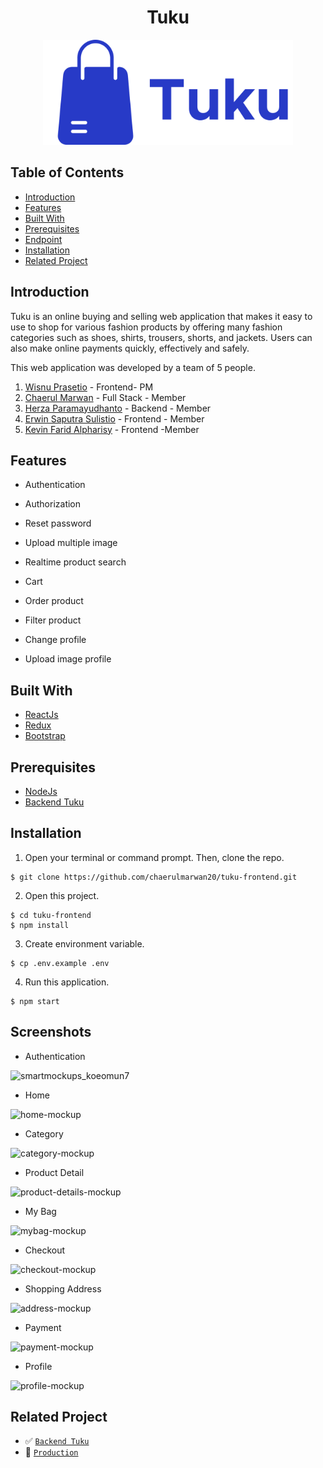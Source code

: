 <h1 align="center">Tuku</h1>
<p align="center">
  <a href="https://tukupedia.netlify.app/" target="_blank"><img src="./src/assets/Tuku.png"  width="400" alt="Tuku" border="0" /></a>
</p>

## Table of Contents

- [Introduction](#introduction)
- [Features](#features)
- [Built With](#built-with)
- [Prerequisites](#prerequisites)
- [Endpoint](#endpoint)
- [Installation](#installation)
- [Related Project](#related-project)

## Introduction

Tuku is an online buying and selling web application that makes it easy to use to shop for various fashion products by offering many fashion categories such as shoes, shirts, trousers, shorts, and jackets. Users can also make online payments quickly, effectively and safely.

This web application was developed by a team of 5 people.

1. [Wisnu Prasetio](https://github.com/prasetioad) - Frontend- PM
2. [Chaerul Marwan](https://github.com/chaerulmarwan20) - Full Stack - Member
3. [Herza Paramayudhanto](https://github.com/herzaparam) - Backend - Member
4. [Erwin Saputra Sulistio](https://github.com/ErwinSaputraSulistio) - Frontend - Member
5. [Kevin Farid Alpharisy](https://github.com/kevinfaridap) - Frontend -Member

## Features

- Authentication

- Authorization

- Reset password

- Upload multiple image

- Realtime product search

- Cart

- Order product

- Filter product

- Change profile

- Upload image profile

## Built With

- [ReactJs](https://reactjs.org/)
- [Redux](https://redux.js.org/)
- [Bootstrap](https://getbootstrap.com/)

## Prerequisites

- [NodeJs](https://nodejs.org/en/download/)
- [Backend Tuku](https://github.com/chaerulmarwan20/tuku-backend)

## Installation

1. Open your terminal or command prompt. Then, clone the repo.

```
$ git clone https://github.com/chaerulmarwan20/tuku-frontend.git
```

2. Open this project.

```
$ cd tuku-frontend
$ npm install
```

3. Create environment variable.

```
$ cp .env.example .env
```

4. Run this application.

```
$ npm start
```

## Screenshots

- Authentication

![smartmockups_koeomun7](https://user-images.githubusercontent.com/74039235/117496299-0d242480-afa1-11eb-8714-d156080b080b.jpg)

- Home

![home-mockup](https://user-images.githubusercontent.com/74039235/117530610-3e840b00-b008-11eb-8efd-fb08a1492237.jpg)

- Category

![category-mockup](https://user-images.githubusercontent.com/74039235/117530743-147f1880-b009-11eb-8c05-3557a42ebe98.jpg)

- Product Detail

![product-details-mockup](https://user-images.githubusercontent.com/74039235/117561786-13f78800-b0c4-11eb-931a-320987705051.jpg)

- My Bag

![mybag-mockup](https://user-images.githubusercontent.com/74039235/117561859-a26c0980-b0c4-11eb-9dec-0d85acdf6e6c.jpg)

- Checkout

![checkout-mockup](https://user-images.githubusercontent.com/74039235/117561916-01318300-b0c5-11eb-89cd-b806f3349940.jpg)

- Shopping Address

![address-mockup](https://user-images.githubusercontent.com/74039235/117562031-122ec400-b0c6-11eb-8237-9bbd9ef8a1b6.jpg)

- Payment

![payment-mockup](https://user-images.githubusercontent.com/74039235/117562086-6fc31080-b0c6-11eb-9297-0698bd47fa88.jpg)

- Profile

![profile-mockup](https://user-images.githubusercontent.com/74039235/117562209-62f2ec80-b0c7-11eb-8515-59761b289707.jpg)

## Related Project

- :white_check_mark: [`Backend Tuku`](https://github.com/chaerulmarwan20/tuku-backend)
- :rocket: [`Production`](https://tukupedia.netlify.app/)
